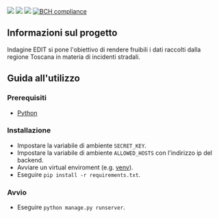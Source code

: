 ![](https://github.com/Pinzauti/indagine-edit-api/workflows/Django%20CI/badge.svg)
![](https://github.com/Pinzauti/indagine-edit-api/workflows/Lint%20Code%20Base/badge.svg)
![](https://github.com/Pinzauti/indagine-edit-api/workflows/CodeQL/badge.svg)
[![BCH compliance](https://bettercodehub.com/edge/badge/Pinzauti/indagine-edit-api?branch=master)](https://bettercodehub.com/)
## Informazioni sul progetto
Indagine EDIT si pone l'obiettivo di rendere fruibili i dati raccolti dalla regione Toscana in materia di incidenti stradali.
## Guida all'utilizzo

### Prerequisiti

- [Python](https://www.python.org/)

### Installazione
- Impostare la variabile di ambiente `SECRET_KEY`.
- Impostare la variabile di ambiente `ALLOWED_HOSTS` con l'indirizzo ip del backend.
- Avviare un virtual enviroment (e.g. [venv](https://docs.python.org/3/library/venv.html)).
- Eseguire `pip install -r requirements.txt`.

### Avvio
- Eseguire `python manage.py runserver`.
